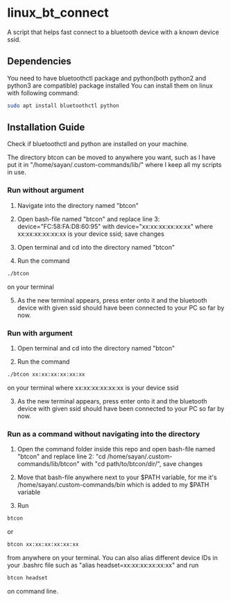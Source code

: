 # linux_bt_connect
A script that helps fast connect to a bluetooth device with a known device ssid.

## Dependencies
You need to have bluetoothctl package and python(both python2 and python3 are compatible) package installed 
You can install them on linux with following command:

```bash
sudo apt install bluetoothctl python
```

## Installation Guide
Check if bluetoothctl and python are installed on your machine.

The directory btcon can be moved to anywhere you want, such as I have put it
in "/home/sayan/.custom-commands/lib/" where I keep all my scripts in use.


### Run without argument
1. Navigate into the directory named "btcon"

2. Open bash-file named "btcon" and replace line 3: device="FC:58:FA:D8:60:95" with device="xx:xx:xx:xx:xx:xx" where xx:xx:xx:xx:xx:xx is your device ssid; save changes

3. Open terminal and cd into the directory named "btcon"

4. Run the command 
```bash
./btcon 
```
on your terminal

5. As the new terminal appears, press enter onto it and the bluetooth device with given ssid should have been connected to your PC so far by now.

### Run with argument
1. Open terminal and cd into the directory named "btcon"

2. Run the command

```bash
./btcon xx:xx:xx:xx:xx:xx
```
on your terminal where xx:xx:xx:xx:xx:xx is your device ssid 

3. As the new terminal appears, press enter onto it and the bluetooth device with given ssid should have been connected to your PC so far by now.

### Run as a command without navigating into the directory
1. Open the command folder inside this repo and open bash-file named "btcon" and replace line 2: "cd /home/sayan/.custom-commands/lib/btcon" with "cd path/to/btcon/dir/", save changes

2. Move that bash-file anywhere next to your $PATH variable, for me it's /home/sayan/.custom-commands/bin which is added to my $PATH variable

3. Run 

```bash
btcon 
```
or

```bash
btcon xx:xx:xx:xx:xx:xx
```
from anywhere on your terminal. You can also alias different device IDs in your .bashrc file such as 
"alias headset=xx:xx:xx:xx:xx:xx" and run

```bash
btcon headset
``` 	
on command line.